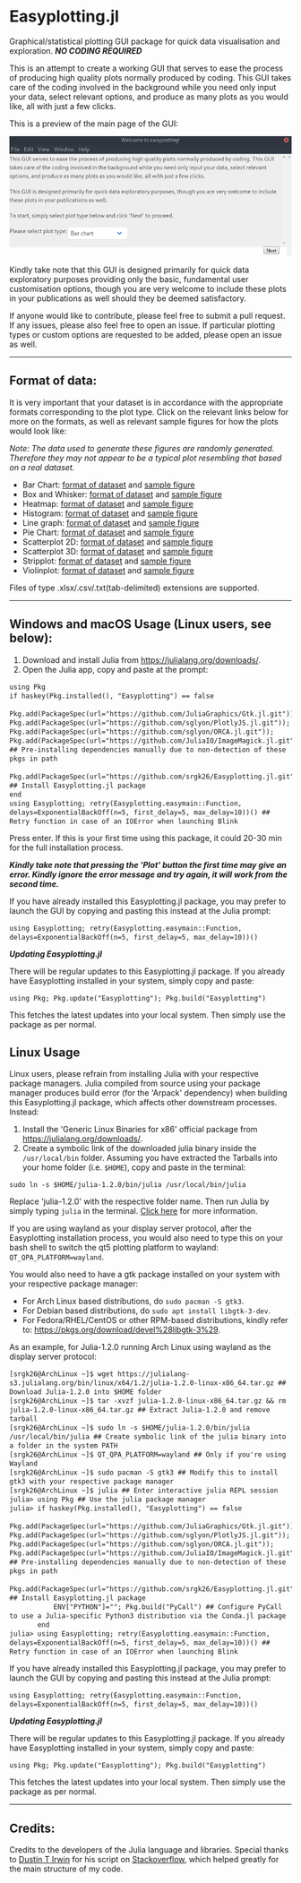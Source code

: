 # Easyplotting.jl
Graphical/statistical plotting GUI package for quick data visualisation and exploration. ***NO CODING REQUIRED***

This is an attempt to create a working GUI that serves to ease the process of producing high quality plots normally produced by coding. This GUI takes care of the coding involved in the background while you need only input your data, select relevant options, and produce as many plots as you would like, all with just a few clicks.

This is a preview of the main page of the GUI:

![Alt text](/Figures/mainpage_GUI.png?raw=true "Mainpage GUI")

Kindly take note that this GUI is designed primarily for quick data exploratory purposes providing only the basic, fundamental user customisation options, though you are very welcome to include these plots in your publications as well should they be deemed satisfactory.

If anyone would like to contribute, please feel free to submit a pull request. If any issues, please also feel free to open an issue. If particular plotting types or custom options are requested to be added, please open an issue as well.

***

## Format of data:

It is very important that your dataset is in accordance with the appropriate formats corresponding to the plot type. Click on the relevant links below for more on the formats, as well as relevant sample figures for how the plots would look like:

*Note: The data used to generate these figures are randomly generated. Therefore they may not appear to be a typical plot resembling that based on a real dataset.*

* Bar Chart: [format of dataset](/Figures/Barchart/barchart_dataformat.png) and [sample figure](/Figures/Barchart/barchart_sampleimage.png)
* Box and Whisker: [format of dataset](/Figures/BoxandWhisker/boxandwhisker_dataformat.png) and [sample figure](/Figures/BoxandWhisker/boxandwhisker_sampleimage.png)
* Heatmap: [format of dataset](/Figures/Heatmap/heatmap_dataformat.png) and [sample figure](/Figures/Heatmap/heatmap_sampleimage.png)
* Histogram: [format of dataset](/Figures/Histogram/histogram_dataformat.png) and [sample figure](/Figures/Histogram/histogram_sampleimage.png)
* Line graph: [format of dataset](/Figures/Linegraph/linegraph_dataformat.png) and [sample figure](/Figures/Linegraph/linegraph_sampleimage.png)
* Pie Chart: [format of dataset](/Figures/Piechart/piechart_dataformat.png) and [sample figure](/Figures/Piechart/piechart_sampleimage.png)
* Scatterplot 2D: [format of dataset](/Figures/Scatterplot2d/scatterplot2d_dataformat.png) and [sample figure](/Figures/Scatterplot2d/scatterplot2d_sampleimage.png)
* Scatterplot 3D: [format of dataset](/Figures/Scatterplot3d/scatterplot3d_dataformat.png) and [sample figure](/Figures/Scatterplot3d/scatterplot3d_sampleimage.png)
* Stripplot: [format of dataset](/Figures/Stripplot/stripplot_dataformat.png) and [sample figure](/Figures/Stripplot/stripplot_sampleimage.png)
* Violinplot: [format of dataset](/Figures/Violinplot/violinplot_dataformat.png) and [sample figure](/Figures/Violinplot/violinplot_sampleimage.png)

Files of type .xlsx/.csv/.txt(tab-delimited) extensions are supported.

***

## Windows and macOS Usage (Linux users, see below):

1. Download and install Julia from https://julialang.org/downloads/.
2. Open the Julia app, copy and paste at the prompt:

```
using Pkg
if haskey(Pkg.installed(), "Easyplotting") == false
    Pkg.add(PackageSpec(url="https://github.com/JuliaGraphics/Gtk.jl.git")); Pkg.add(PackageSpec(url="https://github.com/sglyon/PlotlyJS.jl.git")); Pkg.add(PackageSpec(url="https://github.com/sglyon/ORCA.jl.git")); Pkg.add(PackageSpec(url="https://github.com/JuliaIO/ImageMagick.jl.git")) ## Pre-installing dependencies manually due to non-detection of these pkgs in path
    Pkg.add(PackageSpec(url="https://github.com/srgk26/Easyplotting.jl.git")) ## Install Easyplotting.jl package
end
using Easyplotting; retry(Easyplotting.easymain::Function, delays=ExponentialBackOff(n=5, first_delay=5, max_delay=10))() ## Retry function in case of an IOError when launching Blink
```

Press enter. If this is your first time using this package, it could 20-30 min for the full installation process.

***Kindly take note that pressing the 'Plot' button the first time may give an error. Kindly ignore the error message and try again, it will work from the second time.***

If you have already installed this Easyplotting.jl package, you may prefer to launch the GUI by copying and pasting this instead at the Julia prompt:

```
using Easyplotting; retry(Easyplotting.easymain::Function, delays=ExponentialBackOff(n=5, first_delay=5, max_delay=10))() 
```

***Updating Easyplotting.jl***

There will be regular updates to this Easyplotting.jl package. If you already have Easyplotting installed in your system, simply copy and paste:

```
using Pkg; Pkg.update("Easyplotting"); Pkg.build("Easyplotting")
```

This fetches the latest updates into your local system. Then simply use the package as per normal.

## Linux Usage

Linux users, please refrain from installing Julia with your respective package managers. Julia compiled from source using your package manager produces build error (for the 'Arpack' dependency) when building this Easyplotting.jl package, which affects other downstream processes. Instead:

1. Install the 'Generic Linux Binaries for x86' official package from https://julialang.org/downloads/.
2. Create a symbolic link of the downloaded julia binary inside the `/usr/local/bin` folder. Assuming you have extracted the Tarballs into your home folder (i.e. `$HOME`), copy and paste in the terminal:

```
sudo ln -s $HOME/julia-1.2.0/bin/julia /usr/local/bin/julia
```

Replace 'julia-1.2.0' with the respective folder name. Then run Julia by simply typing `julia` in the terminal. [Click here](https://julialang.org/downloads/platform.html) for more information.

If you are using wayland as your display server protocol, after the Easyplotting installation process, you would also need to type this on your bash shell to switch the qt5 plotting platform to wayland: `QT_QPA_PLATFORM=wayland`.

You would also need to have a gtk package installed on your system with your respective package manager:

* For Arch Linux based distributions, do `sudo pacman -S gtk3`.<br>
* For Debian based distributions, do `sudo apt install libgtk-3-dev`.<br>
* For Fedora/RHEL/CentOS or other RPM-based distributions, kindly refer to: https://pkgs.org/download/devel%28libgtk-3%29.

As an example, for Julia-1.2.0 running Arch Linux using wayland as the display server protocol:

```
[srgk26@ArchLinux ~]$ wget https://julialang-s3.julialang.org/bin/linux/x64/1.2/julia-1.2.0-linux-x86_64.tar.gz ## Download Julia-1.2.0 into $HOME folder
[srgk26@ArchLinux ~]$ tar -xvzf julia-1.2.0-linux-x86_64.tar.gz && rm julia-1.2.0-linux-x86_64.tar.gz ## Extract Julia-1.2.0 and remove tarball
[srgk26@ArchLinux ~]$ sudo ln -s $HOME/julia-1.2.0/bin/julia /usr/local/bin/julia ## Create symbolic link of the julia binary into a folder in the system PATH
[srgk26@ArchLinux ~]$ QT_QPA_PLATFORM=wayland ## Only if you're using Wayland
[srgk26@ArchLinux ~]$ sudo pacman -S gtk3 ## Modify this to install gtk3 with your respective package manager
[srgk26@ArchLinux ~]$ julia ## Enter interactive julia REPL session
julia> using Pkg ## Use the julia package manager
julia> if haskey(Pkg.installed(), "Easyplotting") == false
           Pkg.add(PackageSpec(url="https://github.com/JuliaGraphics/Gtk.jl.git")); Pkg.add(PackageSpec(url="https://github.com/sglyon/PlotlyJS.jl.git")); Pkg.add(PackageSpec(url="https://github.com/sglyon/ORCA.jl.git")); Pkg.add(PackageSpec(url="https://github.com/JuliaIO/ImageMagick.jl.git")) ## Pre-installing dependencies manually due to non-detection of these pkgs in path
           Pkg.add(PackageSpec(url="https://github.com/srgk26/Easyplotting.jl.git")) ## Install Easyplotting.jl package
           ENV["PYTHON"]=""; Pkg.build("PyCall") ## Configure PyCall to use a Julia-specific Python3 distribution via the Conda.jl package
       end
julia> using Easyplotting; retry(Easyplotting.easymain::Function, delays=ExponentialBackOff(n=5, first_delay=5, max_delay=10))() ## Retry function in case of an IOError when launching Blink
```

If you have already installed this Easyplotting.jl package, you may prefer to launch the GUI by copying and pasting this instead at the Julia prompt:

```
using Easyplotting; retry(Easyplotting.easymain::Function, delays=ExponentialBackOff(n=5, first_delay=5, max_delay=10))() 
```

***Updating Easyplotting.jl***

There will be regular updates to this Easyplotting.jl package. If you already have Easyplotting installed in your system, simply copy and paste:

```
using Pkg; Pkg.update("Easyplotting"); Pkg.build("Easyplotting")
```

This fetches the latest updates into your local system. Then simply use the package as per normal.

***

## Credits:

Credits to the developers of the Julia language and libraries. Special thanks to [Dustin T Irwin](https://github.com/dustyirwin) for his script on [Stackoverflow](https://stackoverflow.com/questions/52845964/how-to-use-handlew-flag-with-julia-webio-blink), which helped greatly for the main structure of my code.
